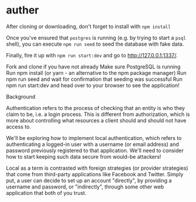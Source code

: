 # auther

After cloning or downloading, don't forget to install with `npm install`

Once you've ensured that `postgres` is running (e.g. by trying to start a `psql` shell), you can execute `npm run seed` to seed the database with fake data.

Finally, fire it up with `npm run start:dev` and go to http://127.0.0.1:1337/.


Fork and clone if you have not already
Make sure PostgreSQL is running
Run npm install (or yarn - an alternative to the npm package manager)
Run npm run seed and wait for confirmation that seeding was successful
Run npm run start:dev and head over to your browser to see the application!


Background

Authentication refers to the process of checking that an entity is who they claim to be, i.e. a login process. This is different from authorization, which is more about controlling what resources a client should and should not have access to.

We'll be exploring how to implement local authentication, which refers to authenticating a logged-in user with a username (or email address) and password previously registered to that application. We'll need to consider how to start keeping such data secure from would-be attackers!

Local as a term is contrasted with foreign strategies (or provider strategies) that come from third-party applications like Facebook and Twitter. Simply put, a user can decide to set up an account "directly", by providing a username and password, or "indirectly", through some other web application that both of you trust.



